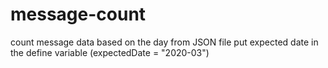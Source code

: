 # message-count
count message data based on the day from JSON file
put expected date in the define variable (expectedDate = "2020-03")
